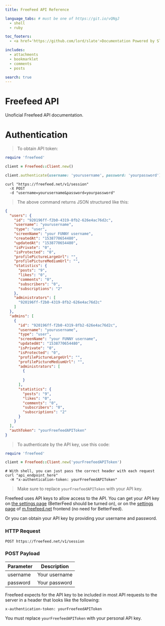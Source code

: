 ```yaml
---
title: FreeFeed API Reference

language_tabs: # must be one of https://git.io/vQNgJ
  - shell
  - ruby

toc_footers:
  - <a href='https://github.com/lord/slate'>Documentation Powered by Slate</a>

includes:
  - attachments
  - bookmarklet
  - comments
  - posts

search: true
---
```


# Freefeed API

Unoficial Freefeed API documentation.

# Authentication

> To obtain API token:

```ruby
require 'freefeed'

client = Freefeed::Client.new()

client.authenticate(username: 'yourusername', password: 'yourpassword')
```

```shell
curl "https://freefeed.net/v1/session"
  -X POST
  -d "username=yourusername&password=yourpassword"
```

> The above command returns JSON structured like this:

```json
{
  "users": {
    "id": "920196ff-f2b0-4319-8fb2-626e4ac76d2c",
    "username": "yourusername",
    "type": "user",
    "screenName": "your FUNNY username",
    "createdAt": "1538770654480",
    "updatedAt": "1538770654480",
    "isPrivate": "0",
    "isProtected": "0",
    "profilePictureLargeUrl": "",
    "profilePictureMediumUrl": "",
    "statistics": {
      "posts": "9",
      "likes": "0",
      "comments": "0",
      "subscribers": "0",
      "subscriptions": "2"
    },
    "administrators": [
      "920196ff-f2b0-4319-8fb2-626e4ac76d2c"
    ]
  },
  "admins": [
    {
      "id": "920196ff-f2b0-4319-8fb2-626e4ac76d2c",
      "username": "yourusername",
      "type": "user",
      "screenName": "your FUNNY username",
      "updatedAt": "1538770654480",
      "isPrivate": "0",
      "isProtected": "0",
      "profilePictureLargeUrl": "",
      "profilePictureMediumUrl": "",
      "administrators": [
        {
          
        }
      ],
      "statistics": {
        "posts": "9",
        "likes": "0",
        "comments": "0",
        "subscribers": "0",
        "subscriptions": "2"
      }
    }
  ],
  "authToken": "yourFreefeedAPIToken"
}
```

> To authenticate by the API key, use this code:

```ruby
require 'freefeed'

client = Freefeed::Client.new('yourFreefeedAPIToken')
```

```shell
# With shell, you can just pass the correct header with each request
curl "api_endpoint_here"
  -H "x-authentication-token: yourFreefeedAPIToken"
```

> Make sure to replace `yourFreefeedAPIToken` with your API key.

Freefeed uses API keys to allow access to the API. You can get your API key on [the settings page](https://freefeed.net/settings) (BetterFeed should be turned on), or on the [settings page](https://m.freefeed.net/settings/accounts) of [m.freefeed.net](https://m.freefeed.net/) frontend (no need for BetterFeed).

Or you can obtain your API key by providing your username and password.

### HTTP Request

`POST https://freefeed.net/v1/session`

### POST Payload

Parameter | Description
--------- | -----------
username | Your username
password | Your password


Freefeed expects for the API key to be included in most API requests to the server in a header that looks like the following:

`x-authentication-token: yourFreefeedAPIToken`

<aside class="notice">
You must replace <code>yourFreefeedAPIToken</code> with your personal API key.
</aside>
